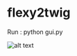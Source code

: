 # flexy2twig

Run : python gui.py

![alt text](https://www.google.fr/url?sa=i&rct=j&q=&esrc=s&source=images&cd=&cad=rja&uact=8&ved=0ahUKEwi159WZuqnUAhXExRQKHYZHADoQjRwIBw&url=http%3A%2F%2Fimgur.com%2Fgallery%2FHfyhR&psig=AFQjCNHTUCcN9jjSNDpoLryZaHeKliyAjg&ust=1496846577778878)
